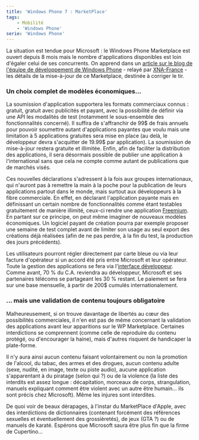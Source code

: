 ```yaml
---
title: 'Windows Phone 7 : MarketPlace'
tags:
    - Mobilité
    - 'Windows Phone'
serie: 'Windows Phone'
---
```


La situation est tendue pour Microsoft : le Windows Phone Marketplace est ouvert
depuis 8 mois mais le nombre d'applications disponibles est loin d'égaler celui
de ses concurrents. On apprend dans un
[article sur le blog de l'équipe de développement de Windows Phone](http://web.archive.org/web/20120626073042///windowsteamblog.com:80/windows_phone/b/wpdev/archive/2010/06/07/new-policies-for-next-gen-windows-phone-marketplace.aspx) -
relayé par
[XNA-France](http://web.archive.org/web/20111112224153///xna-france.com:80/?p=221) -
les détails de la mise-à-jour de ce Marketplace, destinée à corriger le tir.

<!-- more -->

### Un choix complet de modèles économiques…

La soumission d'application supportera les formats commerciaux connus : gratuit,
gratuit avec publicités et payant, avec la possibilité de définir via une API
les modalités de test (notamment le sous-ensemble des fonctionnalités concerné).
Il suffira de s'affranchir de 99$ de frais annuels pour pouvoir soumettre autant
d'applications payantes que voulu mais une limitation à 5 applications gratuites
sera mise en place (au delà, le développeur devra s'acquitter de 19.99$ par
application). La soumission de mise-à-jour restera gratuite et illimitée. Enfin,
afin de faciliter la distribution des applications, il sera désormais possible
de publier une application à l'international sans que cela ne compte comme
autant de publications que de marchés visés.

Ces nouvelles déclarations s'adressent à la fois aux groupes internationaux, qui
n'auront pas à remettre la main à la poche pour la publication de leurs
applications partout dans le monde, mais surtout aux développeurs à la fibre
commerciale. En effet, en déclarant l'application payante mais en définissant un
certain nombre de fonctionnalités comme étant testables gratuitement de manière
illimité, ceux-ci rendre une application
[Freemium](https://fr.wikipedia.org/wiki/Freemium 'Définition de "Freemium" dans Wikipédia Fr').
En partant sur ce principe, on peut même imaginer de nouveaux modèles
économiques. Un logiciel payant de création pourra par exemple proposer une
semaine de test complet avant de limiter son usage au seul export des créations
déjà réalisées (afin de ne pas perdre, à la fin du test, la production des jours
précédents).

Les utilisateurs pourront régler directement par carte bleue ou via leur facture
d'opérateur si un accord été pris entre Microsoft et leur opérateur. Toute la
gestion des applications se fera via
l'[interface développeur](http://developer.windowsphone.com 'Site Windows Phone dédié au développeurs')[](http://developer.windowsphone.com/).
Comme avant, 70 % du C.A. reviendra au développeur, Microsoft et ses partenaires
télécoms se partageant les 30 % restant. Le paiement se fera sur une base
mensuelle, à partir de 200\$ cumulés internationalement.

### … mais une validation de contenu toujours obligatoire

Malheureusement, si on trouve davantage de libertés au cœur des possibilités
commerciales, il n'en est pas de même concernant la validation des applications
avant leur apparitions sur le WP Marketplace. Certaines interdictions se
comprennent (comme celle de reproduire du contenu protégé, ou d'encourager la
haine), mais d'autres risquent de handicaper la plate-forme.

Il n'y aura ainsi aucun contenu faisant volontairement ou non la promotion de
l'alcool, du tabac, des armes et des drogues, aucun contenu adulte (sexe,
nudité, en image, texte ou piste audio), aucune application s'apparentant à du
piratage (selon qui ?) ou de la violence (la liste des interdits est assez
longue : décapitation, morceaux de corps, strangulation, manuels expliquant
comment être violent avec un autre être humain… ils sont précis chez Microsoft).
Même les injures sont interdites.

De quoi voir de beaux dérapages, à l'instar du MarketPlace d'Apple, avec des
interdictions de dictionnaires (contenant forcément des références sexuelles et
éventuellement des grossièretés), de jeux (GTA ?) ou de manuels de karaté.
Espérons que Microsoft saura être plus fin que la firme de Cupertino…
